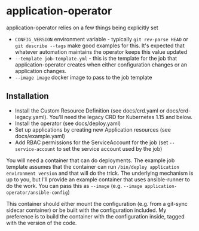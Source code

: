 # application-operator

application-operator relies on a few things being explicitly set

* `CONFIG_VERSION` environment variable - typically `git rev-parse HEAD` or `git describe --tags` make
  good examples for this. It's expected that whatever automation maintains the operator keeps this value
  updated
* `--template job-template.yml` - this is the template for the job that application-operator creates
  when either configuration changes or an application changes.
* `--image image` docker image to pass to the job template


## Installation

* Install the Custom Resource Definition (see docs/crd.yaml or docs/crd-legacy.yaml).
  You'll need the legacy CRD for Kubernetes 1.15 and below.
* Install the operator (see docs/deploy.yaml)
* Set up applications by creating new Application resources (see docs/example.yaml)
* Add RBAC permissions for the ServiceAccount for the job (set `--service-account`
  to set the service account used by the job)

You will need a container that can do deployments. The example job template assumes
that the container can run `/bin/deploy application environment version` and that will
do the trick. The underlying mechanism is up to you, but I'll provide an example
container that uses ansible-runner to do the work. You can pass this as `--image`
(e.g. `--image application-operator/ansible-config`)

This container should either mount the configuration (e.g. from a git-sync sidecar
container) or be built with the configuration included. My preference is to build
the container with the configuration inside, tagged with the version of the code.




